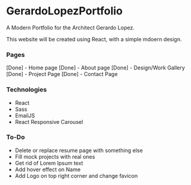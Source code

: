# GerardoLopezPortfolio
A Modern Portfolio for the Architect Gerardo Lopez.


This website will be created using React, with a simple mdoern design.

### Pages 
[Done] - Home page
[Done] - About page
[Done] - Design/Work Gallery 
[Done] - Project Page
[Done] - Contact Page


### Technologies
  - React
  - Sass
  - EmailJS
  - React Responsive Carousel


### To-Do
  - Delete or replace resume page with something else
  - Fill mock projects with real ones
  - Get rid of Lorem Ipsum text
  - Add hover effect on Name
  - Add Logo on top right corner and change favicon

  
